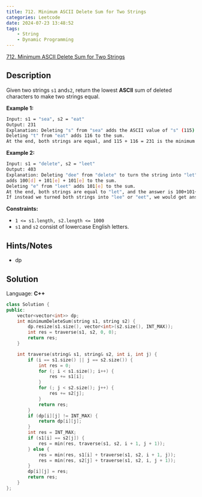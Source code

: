 ```yaml
---
title: 712. Minimum ASCII Delete Sum for Two Strings
categories: Leetcode
date: 2024-07-23 13:48:52
tags:
    - String
    - Dynamic Programming
---
```


[712. Minimum ASCII Delete Sum for Two Strings](https://leetcode.com/problems/minimum-ascii-delete-sum-for-two-strings/description/)

## Description

Given two strings `s1` and`s2`, return the lowest **ASCII**  sum of deleted characters to make two strings equal.

**Example 1:**

```bash
Input: s1 = "sea", s2 = "eat"
Output: 231
Explanation: Deleting "s" from "sea" adds the ASCII value of "s" (115) to the sum.
Deleting "t" from "eat" adds 116 to the sum.
At the end, both strings are equal, and 115 + 116 = 231 is the minimum sum possible to achieve this.
```

**Example 2:**

```bash
Input: s1 = "delete", s2 = "leet"
Output: 403
Explanation: Deleting "dee" from "delete" to turn the string into "let",
adds 100[d] + 101[e] + 101[e] to the sum.
Deleting "e" from "leet" adds 101[e] to the sum.
At the end, both strings are equal to "let", and the answer is 100+101+101+101 = 403.
If instead we turned both strings into "lee" or "eet", we would get answers of 433 or 417, which are higher.
```

**Constraints:**

- `1 <= s1.length, s2.length <= 1000`
- `s1` and `s2` consist of lowercase English letters.

## Hints/Notes

- dp

## Solution

Language: **C++**

```C++
class Solution {
public:
    vector<vector<int>> dp;
    int minimumDeleteSum(string s1, string s2) {
        dp.resize(s1.size(), vector<int>(s2.size(), INT_MAX));
        int res = traverse(s1, s2, 0, 0);
        return res;
    }

    int traverse(string& s1, string& s2, int i, int j) {
        if (i == s1.size() || j == s2.size()) {
            int res = 0;
            for (; i < s1.size(); i++) {
                res += s1[i];
            }
            for (; j < s2.size(); j++) {
                res += s2[j];
            }
            return res;
        }
        if (dp[i][j] != INT_MAX) {
            return dp[i][j];
        }
        int res = INT_MAX;
        if (s1[i] == s2[j]) {
            res = min(res, traverse(s1, s2, i + 1, j + 1));
        } else {
            res = min(res, s1[i] + traverse(s1, s2, i + 1, j));
            res = min(res, s2[j] + traverse(s1, s2, i, j + 1));
        }
        dp[i][j] = res;
        return res;
    }
};
```
